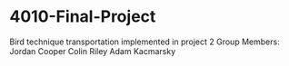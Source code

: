 # 4010-Final-Project
Bird technique transportation implemented in project 2
Group Members:
Jordan Cooper
Colin Riley
Adam Kacmarsky
